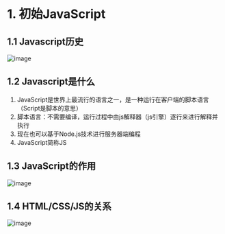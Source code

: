 # 1. 初始JavaScript
## 1.1 Javascript历史
![image](https://github.com/Happy-jianghui/Frontend-Learning/assets/98568967/3b34f601-7397-419f-abe3-d4cea050cc13)

## 1.2 Javascript是什么
1. JavaScript是世界上最流行的语言之一，是一种运行在客户端的脚本语言（Script是脚本的意思）
2. 脚本语言：不需要编译，运行过程中由js解释器（js引擎）逐行来进行解释并执行
3. 现在也可以基于Node.js技术进行服务器端编程
4. JavaScript简称JS

## 1.3 JavaScript的作用
![image](https://github.com/Happy-jianghui/Frontend-Learning/assets/98568967/a42d45b9-7405-4450-b3b7-a90b4f03d845)

## 1.4 HTML/CSS/JS的关系
![image](https://github.com/Happy-jianghui/Frontend-Learning/assets/98568967/902b0c42-fd3e-456f-affc-078482805948)
